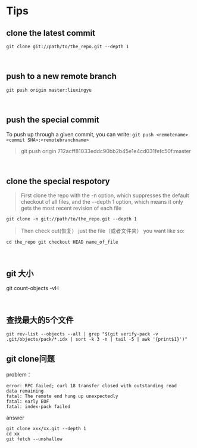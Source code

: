 # Tips 

## clone the latest commit 
`git clone git://path/to/the_repo.git --depth 1`
   
<br>

## push to a new remote branch 
`git push origin master:liuxingyu`

<br>


## push the special commit

To push up through a given commit, you can write:
`git push <remotename> <commit SHA>:<remotebranchname>`
> git push origin 712acff81033eddc90bb2b45e1e4cd031fefc50f:master

<br>


## clone the special respotory
> First clone the repo with the -n option, which suppresses the default checkout of all files, and the --depth 1 option, which means it only gets the most recent revision of each file

`git clone -n git://path/to/the_repo.git --depth 1`

> Then check out(恢复） just the file（或者文件夹） you want like so:

`cd the_repo
git checkout HEAD name_of_file`

<br>

## git 大小 
git count-objects -vH  

<br>

## 查找最大的5个文件
`git rev-list --objects --all | grep "$(git verify-pack -v .git/objects/pack/*.idx | sort -k 3 -n | tail -5 | awk '{print$1}')"` 

## git clone问题
problem：

    error: RPC failed; curl 18 transfer closed with outstanding read    data remaining 
    fatal: The remote end hung up unexpectedly
    fatal: early EOF
    fatal: index-pack failed

answer
    
    git clone xxx/xx.git --depth 1 
    cd xx 
    git fetch --unshallow
